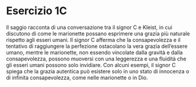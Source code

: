 # Esercizio 1C


Il saggio racconta di una conversazione tra il signor C e Kleist, in cui discutono di come le marionette possano esprimere una grazia più naturale rispetto agli esseri umani. Il signor C afferma che la consapevolezza e il tentativo di raggiungere la perfezione ostacolano la vera grazia dell’essere umano, mentre le marionette, non essendo vincolate dalla gravità e dalla consapevolezza, possono muoversi con una leggerezza e una fluidità che gli esseri umani possono solo invidiare. Con alcuni esempi, il signor C spiega che la grazia autentica può esistere solo in uno stato di innocenza o di infinita consapevolezza, come nelle marionette o in Dio.
